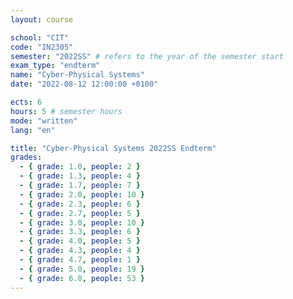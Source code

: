 ```yaml
---
layout: course

school: "CIT"
code: "IN2305"
semester: "2022SS" # refers to the year of the semester start
exam_type: "endterm"
name: "Cyber-Physical Systems"
date: "2022-08-12 12:00:00 +0100"

ects: 6
hours: 5 # semester hours
mode: "written"
lang: "en"

title: "Cyber-Physical Systems 2022SS Endterm"
grades:
  - { grade: 1.0, people: 2 }
  - { grade: 1.3, people: 4 }
  - { grade: 1.7, people: 7 }
  - { grade: 2.0, people: 10 }
  - { grade: 2.3, people: 6 }
  - { grade: 2.7, people: 5 }
  - { grade: 3.0, people: 10 }
  - { grade: 3.3, people: 6 }
  - { grade: 4.0, people: 5 }
  - { grade: 4.3, people: 4 }
  - { grade: 4.7, people: 1 }
  - { grade: 5.0, people: 19 }
  - { grade: 6.0, people: 53 }
---
```

